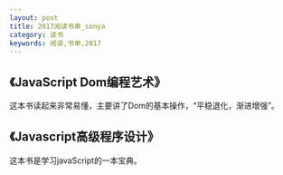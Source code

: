 ```yaml
---
layout: post
title: 2017阅读书单_sonya
category: 读书
keywords: 阅读,书单,2017
---
```



## 《JavaScript Dom编程艺术》


这本书读起来非常易懂，主要讲了Dom的基本操作，“平稳退化，渐进增强”。

## 《Javascript高级程序设计》


这本书是学习javaScript的一本宝典。

